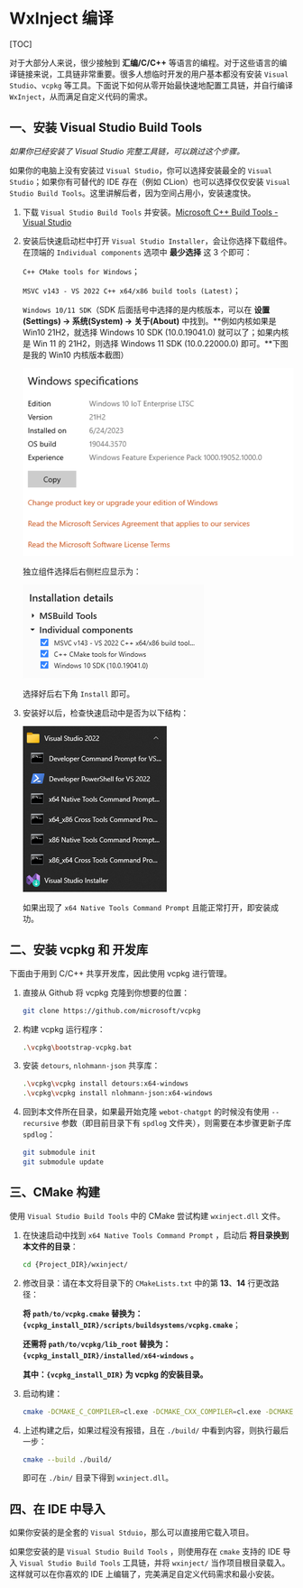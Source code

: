 ﻿# WxInject 编译

[TOC]

对于大部分人来说，很少接触到 **汇编/C/C++** 等语言的编程。对于这些语言的编译链接来说，工具链非常重要。很多人想临时开发的用户基本都没有安装 `Visual Studio`、`vcpkg` 等工具。下面说下如何从零开始最快速地配置工具链，并自行编译 `WxInject`，从而满足自定义代码的需求。



## 一、安装 Visual Studio Build Tools

*如果你已经安装了 Visual Studio 完整工具链，可以跳过这个步骤。*

如果你的电脑上没有安装过 `Visual Studio`，你可以选择安装最全的 `Visual Studio`；如果你有可替代的 IDE 存在（例如 CLion）也可以选择仅仅安装 `Visual Studio Build Tools`。这里讲解后者，因为空间占用小，安装速度快。

1. 下载 `Visual Studio Build Tools` 并安装。[Microsoft C++ Build Tools - Visual Studio](https://visualstudio.microsoft.com/visual-cpp-build-tools/)

2. 安装后快速启动栏中打开 `Visual Studio Installer`，会让你选择下载组件。在顶端的 `Individual components` 选项中 **最少选择** 这 3 个即可：

   `C++ CMake tools for Windows`；

   `MSVC v143 - VS 2022 C++ x64/x86 build tools (Latest)`；

   `Windows 10/11 SDK`（SDK 后面括号中选择的是内核版本，可以在 **设置(Settings) -> 系统(System) -> 关于(About)** 中找到。**例如内核如果是 Win10 21H2，就选择 Windows 10 SDK (10.0.19041.0) 就可以了；如果内核是 Win 11 的 21H2，则选择 Windows 11 SDK (10.0.22000.0) 即可。**下图是我的 Win10 内核版本截图）

   ![image-20231011155209673](Readme.assets/image-20231011155209673.png)

   

   独立组件选择后右侧栏应显示为：

   ![image-20231011154509899](Readme.assets/image-20231011154509899.png)

   选择好后右下角 `Install` 即可。

3. 安装好以后，检查快速启动中是否为以下结构：

   ![image-20231011160641656](Readme.assets/image-20231011160641656.png)

   如果出现了 `x64 Native Tools Command Prompt` 且能正常打开，即安装成功。

   

## 二、安装 vcpkg 和 开发库

下面由于用到 C/C++ 共享开发库，因此使用 vcpkg 进行管理。

1. 直接从 Github 将 vcpkg 克隆到你想要的位置：

   ```bash
   git clone https://github.com/microsoft/vcpkg
   ```

2. 构建 vcpkg 运行程序：

   ```bash
   .\vcpkg\bootstrap-vcpkg.bat
   ```

3. 安装 `detours`, `nlohmann-json` 共享库：

   ```bash
   .\vcpkg\vcpkg install detours:x64-windows 
   .\vcpkg\vcpkg install nlohmann-json:x64-windows
   ```

4. 回到本文件所在目录，如果最开始克隆 `webot-chatgpt` 的时候没有使用 `--recursive` 参数（即目前目录下有 `spdlog` 文件夹），则需要在本步骤更新子库 `spdlog`：

   ```bash
   git submodule init
   git submodule update
   ```

   

## 三、CMake 构建

使用 `Visual Studio Build Tools` 中的 CMake 尝试构建 `wxinject.dll` 文件。

1. 在快速启动中找到 `x64 Native Tools Command Prompt` ，启动后 **将目录换到本文件的目录**：

   ```bash
   cd {Project_DIR}/wxinject/
   ```

2. 修改目录：请在本文将目录下的 `CMakeLists.txt` 中的第 **13**、**14** 行更改路径：

   **将 `path/to/vcpkg.cmake` 替换为：`{vcpkg_install_DIR}/scripts/buildsystems/vcpkg.cmake`**；

   **还需将 `path/to/vcpkg/lib_root` 替换为：`{vcpkg_install_DIR}/installed/x64-windows` 。** 

   **其中：`{vcpkg_install_DIR}` 为 vcpkg 的安装目录。**

3. 启动构建：

   ```bash
   cmake -DCMAKE_C_COMPILER=cl.exe -DCMAKE_CXX_COMPILER=cl.exe -DCMAKE_ASM_MASM_COMPILER=ml64.exe -DCMAKE_BUILD_TYPE=Release -S ./ -B ./build/ -G Ninja
   ```

   

4. 上述构建之后，如果过程没有报错，且在 `./build/` 中看到内容，则执行最后一步：

   ```bash
   cmake --build ./build/
   ```

   即可在 `./bin/` 目录下得到 `wxinject.dll`。



## 四、在 IDE 中导入

如果你安装的是全套的 `Visual Stduio`，那么可以直接用它载入项目。

如果您安装的是 `Visual Studio Build Tools` ，则使用存在 `cmake` 支持的 IDE 导入 `Visual Studio Build Tools` 工具链，并将 `wxinject/` 当作项目根目录载入。这样就可以在你喜欢的 IDE 上编辑了，完美满足自定义代码需求和最小安装。
